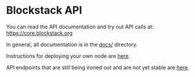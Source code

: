 # Blockstack API

You can read the API documentation and try out API calls at: https://core.blockstack.org

In general, all documentation is in the [docs/](https://github.com/blockstack/blockstack-core/tree/api/docs) directory.

Instructions for deploying your own node are [here](https://github.com/blockstack/blockstack-core/tree/api/docs/install-api.md).

API endpoints that are still being ironed out and are not yet stable are [here](https://github.com/blockstack/blockstack-core/tree/api/docs/api-specs.md). 
